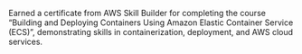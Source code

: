 Earned a certificate from AWS Skill Builder for completing the course “Building and Deploying Containers Using Amazon Elastic Container Service (ECS)”, demonstrating skills in containerization, deployment, and AWS cloud services.
